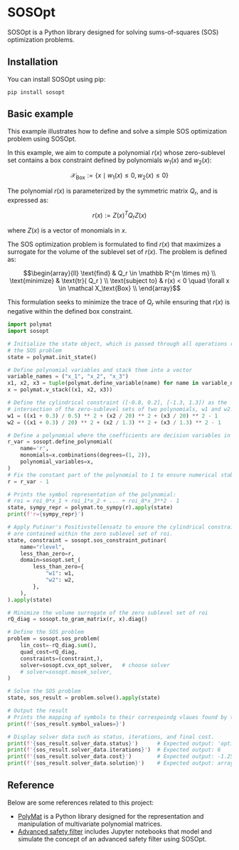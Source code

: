# SOSOpt

SOSOpt is a Python library designed for solving sums-of-squares (SOS) optimization problems.

## Installation

You can install SOSOpt using pip:

```
pip install sosopt
```

## Basic example

This example illustrates how to define and solve a simple SOS optimization problem using SOSOpt.

In this example, we aim to compute a polynomial $r(x)$ whose zero-sublevel set contains a box constraint defined by polynomials $w_1(x)$ and $w_2(x)$:

$$\mathcal X_\text{Box} := \lbrace x \mid w_1(x) \leq 0, w_2(x) \leq 0 \rbrace$$

The polynomial $r(x)$ is parameterized by the symmetric matrix $Q_r$, and is expressed as:

$$r(x) := Z(x)^T Q_r Z(x)$$

where $Z(x)$ is a vector of monomials in $x$.

The SOS optimization problem is formulated to find $r(x)$ that maximizes a surrogate for the volume of the sublevel set of $r(x)$. The problem is defined as:

$$\begin{array}{ll}
    \text{find} & Q_r \in \mathbb R^{m \times m} \\
    \text{minimize} & \text{tr}( Q_r ) \\
    \text{subject to} & r(x) < 0 \quad \forall x \in \mathcal X_\text{Box} \\
\end{array}$$

This formulation seeks to minimize the trace of $Q_r$ while ensuring that $r(x)$ is negative within the defined box constraint.

``` python
import polymat
import sosopt

# Initialize the state object, which is passed through all operations related to solving
# the SOS problem
state = polymat.init_state()

# Define polynomial variables and stack them into a vector
variable_names = ("x_1", "x_2", "x_3")
x1, x2, x3 = tuple(polymat.define_variable(name) for name in variable_names)
x = polymat.v_stack((x1, x2, x3))

# Define the cylindrical constraint ([-0.8, 0.2], [-1.3, 1.3]) as the
# intersection of the zero-sublevel sets of two polynomials, w1 and w2.
w1 = ((x1 + 0.3) / 0.5) ** 2 + (x2 / 20) ** 2 + (x3 / 20) ** 2 - 1
w2 = ((x1 + 0.3) / 20) ** 2 + (x2 / 1.3) ** 2 + (x3 / 1.3) ** 2 - 1

# Define a polynomial where the coefficients are decision variables in the SOS problem
r_var = sosopt.define_polynomial(
    name='r',
    monomials=x.combinations(degrees=(1, 2)),
    polynomial_variables=x,
)
# Fix the constant part of the polynomial to 1 to ensure numerical stability
r = r_var - 1

# Prints the symbol representation of the polynomial:
# roi = roi_0*x_1 + roi_1*x_2 + ... + roi_8*x_3**2 - 1
state, sympy_repr = polymat.to_sympy(r).apply(state)
print(f'r={sympy_repr}')

# Apply Putinar's Positivstellensatz to ensure the cylindrical constraints (w1 and w2) 
# are contained within the zero sublevel set of roi.
state, constraint = sosopt.sos_constraint_putinar(
    name="rlevel",
    less_than_zero=r,
    domain=sosopt.set_(
        less_than_zero={
            "w1": w1,
            "w2": w2,
        },
    ),
).apply(state)

# Minimize the volume surrogate of the zero sublevel set of roi
rQ_diag = sosopt.to_gram_matrix(r, x).diag()

# Define the SOS problem
problem = sosopt.sos_problem(
    lin_cost=-rQ_diag.sum(),
    quad_cost=rQ_diag,
    constraints=(constraint,),
    solver=sosopt.cvx_opt_solver,   # choose solver
    # solver=sosopt.mosek_solver,
)

# Solve the SOS problem
state, sos_result = problem.solve().apply(state)

# Output the result
# Prints the mapping of symbols to their correspoindg vlaues found by the solver
print(f'{sos_result.symbol_values=}')

# Display solver data such as status, iterations, and final cost.
print(f'{sos_result.solver_data.status}')      # Expected output: 'optimal'
print(f'{sos_result.solver_data.iterations}')  # Expected output: 6
print(f'{sos_result.solver_data.cost}')        # Expected output: -1.2523582776230828
print(f'{sos_result.solver_data.solution}')    # Expected output: array([ 5.44293046e-01, ...])
```

## Reference

Below are some references related to this project:

* [PolyMat](https://github.com/MichaelSchneeberger/sosmap) is a Python library designed for the representation and manipulation of multivariate polynomial matrices.
* [Advanced safety filter](https://github.com/MichaelSchneeberger/advanced-safety-filter) includes Jupyter notebooks that model and simulate the concept of an advanced safety filter using SOSOpt.
